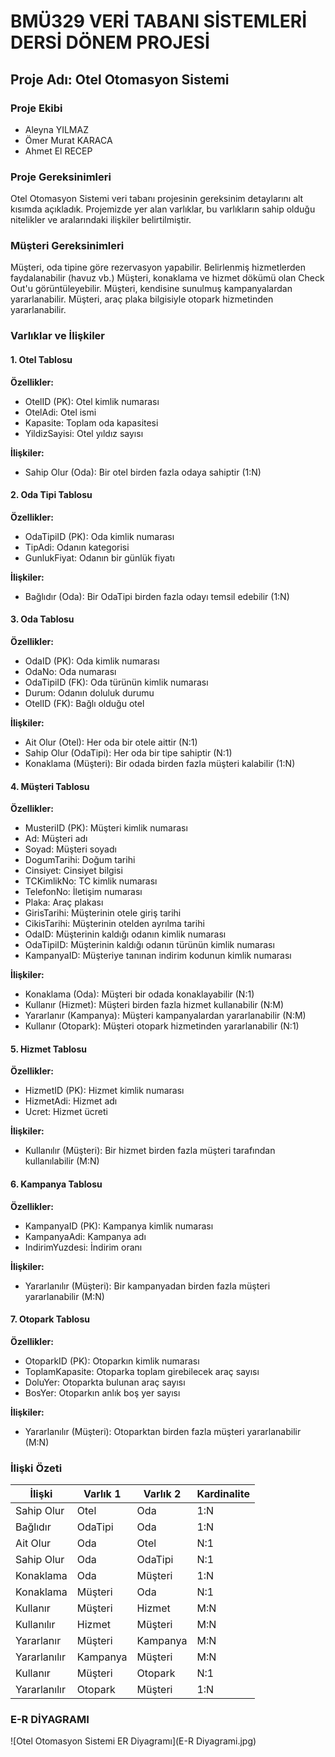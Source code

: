 # BMÜ329 VERİ TABANI SİSTEMLERİ DERSİ DÖNEM PROJESİ

## Proje Adı: Otel Otomasyon Sistemi

### Proje Ekibi
* Aleyna YILMAZ
* Ömer Murat KARACA
* Ahmet El RECEP

### Proje Gereksinimleri
Otel Otomasyon Sistemi veri tabanı projesinin gereksinim detaylarını alt kısımda açıkladık. Projemizde yer alan varlıklar, bu varlıkların sahip olduğu nitelikler ve aralarındaki ilişkiler belirtilmiştir.

### Müşteri Gereksinimleri
Müşteri, oda tipine göre rezervasyon yapabilir. Belirlenmiş hizmetlerden faydalanabilir (havuz vb.) Müşteri, konaklama ve hizmet dökümü olan Check Out'u görüntüleyebilir. Müşteri, kendisine sunulmuş kampanyalardan yararlanabilir. Müşteri, araç plaka bilgisiyle otopark hizmetinden yararlanabilir.

### Varlıklar ve İlişkiler

#### 1. Otel Tablosu
**Özellikler:**
* OtelID (PK): Otel kimlik numarası
* OtelAdi: Otel ismi
* Kapasite: Toplam oda kapasitesi
* YildizSayisi: Otel yıldız sayısı

**İlişkiler:**
* Sahip Olur (Oda): Bir otel birden fazla odaya sahiptir (1:N)

#### 2. Oda Tipi Tablosu
**Özellikler:**
* OdaTipiID (PK): Oda kimlik numarası
* TipAdi: Odanın kategorisi
* GunlukFiyat: Odanın bir günlük fiyatı

**İlişkiler:**
* Bağlıdır (Oda): Bir OdaTipi birden fazla odayı temsil edebilir (1:N)

#### 3. Oda Tablosu
**Özellikler:**
* OdaID (PK): Oda kimlik numarası
* OdaNo: Oda numarası
* OdaTipiID (FK): Oda türünün kimlik numarası
* Durum: Odanın doluluk durumu
* OtelID (FK): Bağlı olduğu otel

**İlişkiler:**
* Ait Olur (Otel): Her oda bir otele aittir (N:1)
* Sahip Olur (OdaTipi): Her oda bir tipe sahiptir (N:1)
* Konaklama (Müşteri): Bir odada birden fazla müşteri kalabilir (1:N)

#### 4. Müşteri Tablosu
**Özellikler:**
* MusteriID (PK): Müşteri kimlik numarası
* Ad: Müşteri adı
* Soyad: Müşteri soyadı
* DogumTarihi: Doğum tarihi
* Cinsiyet: Cinsiyet bilgisi
* TCKimlikNo: TC kimlik numarası
* TelefonNo: İletişim numarası
* Plaka: Araç plakası
* GirisTarihi: Müşterinin otele giriş tarihi
* CikisTarihi: Müşterinin otelden ayrılma tarihi
* OdaID: Müşterinin kaldığı odanın kimlik numarası
* OdaTipiID: Müşterinin kaldığı odanın türünün kimlik numarası
* KampanyaID: Müşteriye tanınan indirim kodunun kimlik numarası

**İlişkiler:**
* Konaklama (Oda): Müşteri bir odada konaklayabilir (N:1)
* Kullanır (Hizmet): Müşteri birden fazla hizmet kullanabilir (N:M)
* Yararlanır (Kampanya): Müşteri kampanyalardan yararlanabilir (N:M)
* Kullanır (Otopark): Müşteri otopark hizmetinden yararlanabilir (N:1)

#### 5. Hizmet Tablosu
**Özellikler:**
* HizmetID (PK): Hizmet kimlik numarası
* HizmetAdi: Hizmet adı
* Ucret: Hizmet ücreti

**İlişkiler:**
* Kullanılır (Müşteri): Bir hizmet birden fazla müşteri tarafından kullanılabilir (M:N)

#### 6. Kampanya Tablosu
**Özellikler:**
* KampanyaID (PK): Kampanya kimlik numarası
* KampanyaAdi: Kampanya adı
* IndirimYuzdesi: İndirim oranı

**İlişkiler:**
* Yararlanılır (Müşteri): Bir kampanyadan birden fazla müşteri yararlanabilir (M:N)

#### 7. Otopark Tablosu
**Özellikler:**
* OtoparkID (PK): Otoparkın kimlik numarası
* ToplamKapasite: Otoparka toplam girebilecek araç sayısı
* DoluYer: Otoparkta bulunan araç sayısı
* BosYer: Otoparkın anlık boş yer sayısı

**İlişkiler:**
* Yararlanılır (Müşteri): Otoparktan birden fazla müşteri yararlanabilir (M:N)

### İlişki Özeti

| İlişki | Varlık 1 | Varlık 2 | Kardinalite |
|--------|-----------|-----------|-------------|
| Sahip Olur | Otel | Oda | 1:N |
| Bağlıdır | OdaTipi | Oda | 1:N |
| Ait Olur | Oda | Otel | N:1 |
| Sahip Olur | Oda | OdaTipi | N:1 |
| Konaklama | Oda | Müşteri | 1:N |
| Konaklama | Müşteri | Oda | N:1 |
| Kullanır | Müşteri | Hizmet | M:N |
| Kullanılır | Hizmet | Müşteri | M:N |
| Yararlanır | Müşteri | Kampanya | M:N |
| Yararlanılır | Kampanya | Müşteri | M:N |
| Kullanır | Müşteri | Otopark | N:1 |
| Yararlanılır | Otopark | Müşteri | 1:N |

### E-R DİYAGRAMI
![Otel Otomasyon Sistemi ER Diyagramı](E-R Diyagrami.jpg)
